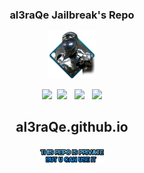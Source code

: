 

### <p align="center">al3raQe Jailbreak's Repo

	
<p align="center">
<img src="./al3raQeIcon.png" alt="cupcake" width="15%" />
</p>


<p align="center">
  <a href="https://www.facebook.com" target="_blank" title="Facebook"
    ><img src="https://al3raqe.github.io/photo/facebookMe.png" /></a
  >&nbsp;&nbsp;<a
    href="https://twitter.com/home"
    target="_blank"
    title="Twitter"
    ><img src="https://al3raqe.github.io/photo/twitterMe.png" /></a
  >&nbsp; &nbsp;<a
    href="https://www.youtube.com"
    target="_blank"
    title="YouTube"
    ><img src="https://al3raqe.github.io/photo/youtubeMe.png" /></a
  >&nbsp; &nbsp;<a
    href="https://al3raqe.github.io"
    target="_blank"
    title="My Repo"
    ><img src="https://al3raqe.github.io/photo/RepoMe.png"
  /></a>
</div>
</p>

## <p align="center">al3raQe.github.io	
<p align="center">
<img src="./photo/PrivaterRpo.png" alt="cupcake" width="21%" />
</p>	
	


